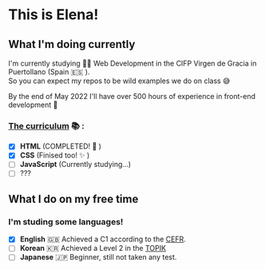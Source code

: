 # This is Elena!

## What I'm doing currently 

I'm currently studying 👩‍🎓 Web Development in the CIFP Virgen de Gracia in Puertollano (Spain :es: ).  
So you can expect my repos to be wild examples we do on class 😅

By the end of May 2022 I'll have over 500 hours of experience in front-end development 🤩

### [The curriculum](http://cifpvirgendegracia.com/SEPE/IFCD0110/IFCD0110_ficha.pdf) 📚 :

- [X] **HTML** (COMPLETED! 🎉 )
- [X] **CSS** (Finised too! ✨ )
- [ ] **JavaScript** (Currently studying...)
- [ ] ???

## What I do on my free time

### I'm studing some languages!

- [X] **English** :uk: Achieved a C1 according to the&nbsp;[CEFR]( https://www.coe.int/en/web/common-european-framework-reference-languages/table-1-cefr-3.3-common-reference-levels-global-scale).
- [ ] **Korean** :kr: Achieved a Level 2 in the&nbsp;[TOPIK](https://www.topik.go.kr/TWMAIN/TWMAIN0010.do) 
- [ ] **Japanese** :jp: Beginner, still not taken any test.

 <!-- steam-box start -->
 <!-- steam-box end -->
